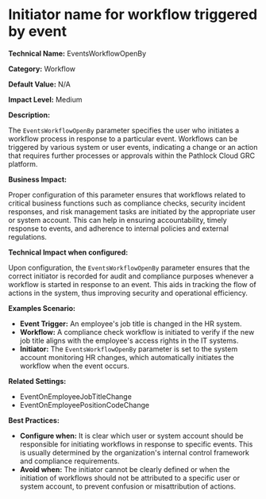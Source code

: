 # Initiator name for workflow triggered by event

**Technical Name:** EventsWorkflowOpenBy

**Category:** Workflow

**Default Value:** N/A

**Impact Level:** Medium

**Description:**

The `EventsWorkflowOpenBy` parameter specifies the user who initiates a workflow process in response to a particular event. Workflows can be triggered by various system or user events, indicating a change or an action that requires further processes or approvals within the Pathlock Cloud GRC platform.

**Business Impact:**

Proper configuration of this parameter ensures that workflows related to critical business functions such as compliance checks, security incident responses, and risk management tasks are initiated by the appropriate user or system account. This can help in ensuring accountability, timely response to events, and adherence to internal policies and external regulations.

**Technical Impact when configured:**

Upon configuration, the `EventsWorkflowOpenBy` parameter ensures that the correct initiator is recorded for audit and compliance purposes whenever a workflow is started in response to an event. This aids in tracking the flow of actions in the system, thus improving security and operational efficiency.

**Examples Scenario:**

- **Event Trigger:** An employee's job title is changed in the HR system.
- **Workflow:** A compliance check workflow is initiated to verify if the new job title aligns with the employee's access rights in the IT systems.
- **Initiator:** The `EventsWorkflowOpenBy` parameter is set to the system account monitoring HR changes, which automatically initiates the workflow when the event occurs.

**Related Settings:**

- EventOnEmployeeJobTitleChange
- EventOnEmployeePositionCodeChange

**Best Practices:** 

- **Configure when:** It is clear which user or system account should be responsible for initiating workflows in response to specific events. This is usually determined by the organization's internal control framework and compliance requirements.
- **Avoid when:** The initiator cannot be clearly defined or when the initiation of workflows should not be attributed to a specific user or system account, to prevent confusion or misattribution of actions.